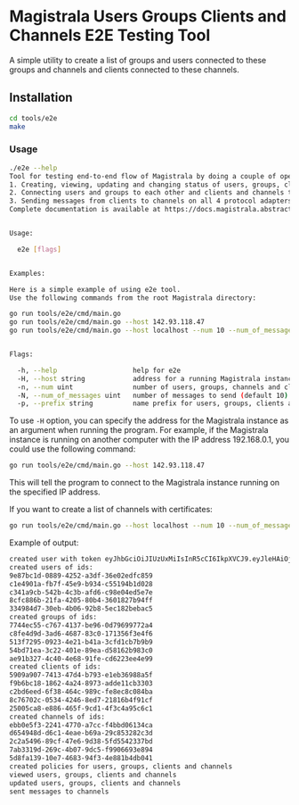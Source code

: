 # Magistrala Users Groups Clients and Channels E2E Testing Tool

A simple utility to create a list of groups and users connected to these groups and channels and clients connected to these channels.

## Installation

```bash
cd tools/e2e
make
```

### Usage

```bash
./e2e --help
Tool for testing end-to-end flow of Magistrala by doing a couple of operations namely:
1. Creating, viewing, updating and changing status of users, groups, clients and channels.
2. Connecting users and groups to each other and clients and channels to each other.
3. Sending messages from clients to channels on all 4 protocol adapters (HTTP, WS, CoAP and MQTT).
Complete documentation is available at https://docs.magistrala.abstractmachines.fr


Usage:

  e2e [flags]


Examples:

Here is a simple example of using e2e tool.
Use the following commands from the root Magistrala directory:

go run tools/e2e/cmd/main.go
go run tools/e2e/cmd/main.go --host 142.93.118.47
go run tools/e2e/cmd/main.go --host localhost --num 10 --num_of_messages 100 --prefix e2e


Flags:

  -h, --help                   help for e2e
  -H, --host string            address for a running Magistrala instance (default "localhost")
  -n, --num uint               number of users, groups, channels and clients to create and connect (default 10)
  -N, --num_of_messages uint   number of messages to send (default 10)
  -p, --prefix string          name prefix for users, groups, clients and channels
```

To use `-H` option, you can specify the address for the Magistrala instance as an argument when running the program. For example, if the Magistrala instance is running on another computer with the IP address 192.168.0.1, you could use the following command:

```bash
go run tools/e2e/cmd/main.go --host 142.93.118.47
```

This will tell the program to connect to the Magistrala instance running on the specified IP address.

If you want to create a list of channels with certificates:

```bash
go run tools/e2e/cmd/main.go --host localhost --num 10 --num_of_messages 100 --prefix e2e
```

Example of output:

```bash
created user with token eyJhbGciOiJIUzUxMiIsInR5cCI6IkpXVCJ9.eyJleHAiOjE2ODEyMDYwMjMsImlhdCI6MTY4MTIwNTEyMywiaWRlbnRpdHkiOiJlMmUtbGF0ZS1zaWxlbmNlQGVtYWlsLmNvbSIsImlzcyI6ImNsaWVudHMuYXV0aCIsInN1YiI6IjdlZDIyY2IyLTRlMzQtNDhiZi04Y2RlLTIxMjZiYzYyYzY4MyIsInR5cGUiOiJhY2Nlc3MifQ.AdExNYs5mVQNpo_ejJDq7KTC5dKkZWmgM9FJvTM2T_GM2LE9ASQv0ymC4wS3PDXKWf-OcaR8DJIxE6WiG3fztQ
created users of ids:
9e87bc1d-0889-4252-a3df-36e02edfc859
c1e4901a-fb7f-45e9-b934-c55194b1d028
c341a9cb-542b-4c3b-afd6-c98e04ed5e7e
8cfc886b-21fa-4205-80b4-3601827b94ff
334984d7-30eb-4b06-92b8-5ec182bebac5
created groups of ids:
7744ec55-c767-4137-be96-0d79699772a4
c8fe4d9d-3ad6-4687-83c0-171356f3e4f6
513f7295-0923-4e21-b41a-3cfd1cb7b9b9
54bd71ea-3c22-401e-89ea-d58162b983c0
ae91b327-4c40-4e68-91fe-cd6223ee4e99
created clients of ids:
5909a907-7413-47d4-b793-e1eb36988a5f
f9b6bc18-1862-4a24-8973-adde11cb3303
c2bd6eed-6f38-464c-989c-fe8ec8c084ba
8c76702c-0534-4246-8ed7-21816b4f91cf
25005ca8-e886-465f-9cd1-4f3c4a95c6c1
created channels of ids:
ebb0e5f3-2241-4770-a7cc-f4bbd06134ca
d654948d-d6c1-4eae-b69a-29c853282c3d
2c2a5496-89cf-47e6-9d38-5fd5542337bd
7ab3319d-269c-4b07-9dc5-f9906693e894
5d8fa139-10e7-4683-94f3-4e881b4db041
created policies for users, groups, clients and channels
viewed users, groups, clients and channels
updated users, groups, clients and channels
sent messages to channels
```
